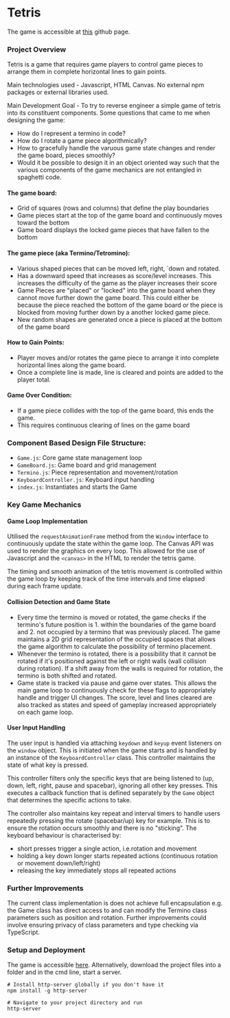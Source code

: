 # Tetris
The game is accessible at [this](suha-nathan.github.io/tetris/) github page. 

### Project Overview

Tetris is a game that requires game players to control game pieces to arrange them in complete horizontal lines to gain points.

Main technologies used - Javascript, HTML Canvas.
No external npm packages or external libraries used.

Main Development Goal - To try to reverse engineer a simple game of tetris into its constituent components. Some questions that came to me when designing the game:

- How do I represent a termino in code?
- How do I rotate a game piece algorithmically?
- How to gracefully handle the varuous game state changes and render the game board, pieces smoothly?
- Would it be possible to design it in an object oriented way such that the various components of the game mechanics are not entangled in spaghetti code.

#### The game board:

- Grid of squares (rows and columns) that define the play boundaries
- Game pieces start at the top of the game board and continuously moves toward the bottom
- Game board displays the locked game pieces that have fallen to the bottom

#### The game piece (aka Termino/Tetromino):

- Various shaped pieces that can be moved left, right, `down and rotated.
- Has a downward speed that increases as score/level increases. This increases the difficulty of the game as the player increases their score
- Game Pieces are "placed" or "locked" into the game board when they cannot move further down the game board. This could either be because the piece reached the bottom of the game board or the piece is blocked from moving further down by a another locked game piece.
- New random shapes are generated once a piece is placed at the bottom of the game board

#### How to Gain Points:

- Player moves and/or rotates the game piece to arrange it into complete horizontal lines along the game board.
- Once a complete line is made, line is cleared and points are added to the player total.

#### Game Over Condition:

- If a game piece collides with the top of the game board, this ends the game.
- This requires continuous clearing of lines on the game board

### Component Based Design File Structure:

- `Game.js`: Core game state management loop
- `GameBoard.js`: Game board and grid management
- `Termino.js`: Piece representation and movement/rotation
- `KeyboardController.js`: Keyboard input handling
- `index.js`: Instantiates and starts the Game

### Key Game Mechanics

#### Game Loop Implementation

Utilised the `requestAnimationFrame` method from the `Window` interface to continuously update the state within the game loop. The Canvas API was used to render the graphics on every loop. This allowed for the use of Javascript and the `<canvas>` in the HTML to render the tetris game.

The timing and smooth animation of the tetris movement is controlled within the game loop by keeping track of the time intervals and time elapsed during each frame update.

#### Collision Detection and Game State

- Every time the termino is moved or rotated, the game checks if the termino's future position is 1. within the boundaries of the game board and 2. not occupied by a termino that was previously placed. The game maintains a 2D grid representation of the occupied spaces that allows the game algorithm to calculate the possibility of termino placement.
- Whenever the termino is rotated, there is a possibility that it cannot be rotated if it's positioned against the left or right walls (wall collision during rotation). If a shift away from the walls is required for rotation, the termino is both shifted and rotated.
- Game state is tracked via pause and game over states. This allows the main game loop to continuously check for these flags to appropriately handle and trigger UI changes. The score, level and lines cleared are also tracked as states and speed of gameplay increased appropriately on each game loop.

#### User Input Handling

The user input is handled via attaching `keydown` and `keyup` event listeners on the `window` object. This is initiated when the game starts and is handled by an instance of the `KeyboardController` class. This controller maintains the state of what key is pressed.

This controller filters only the specific keys that are being listened to (up, down, left, right, pause and spacebar), ignoring all other key presses. This executes a callback function that is defined separately by the `Game` object that determines the specific actions to take.

The controller also maintains key repeat and interval timers to handle users repeatedly pressing the rotate (spacebar/up) key for example. This is to ensure the rotation occurs smoothly and there is no "sticking".
The keyboard behaviour is characterised by:

- short presses trigger a single action, i.e.rotation and movement
- holding a key down longer starts repeated actions (continuous rotation or movement down/left/right)
- releasing the key immediately stops all repeated actions

### Further Improvements

The current class implementation is does not achieve full encapsulation e.g. the Game class has direct access to and can modify the Termino class parameters such as position and rotation. Further improvements could involve ensuring privacy of class parameters and type checking via TypeScript.

### Setup and Deployment

The game is accessible [here](suha-nathan.github.io/tetris/).
Alternatively, download the project files into a folder and in the cmd line, start a server.

```
# Install http-server globally if you don't have it
npm install -g http-server

# Navigate to your project directory and run
http-server
```
